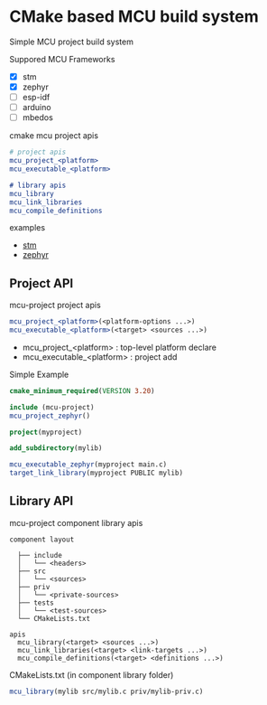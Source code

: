 # CMake based MCU build system

Simple MCU project build system

Suppored MCU Frameworks
- [X] stm
- [X] zephyr
- [ ] esp-idf
- [ ] arduino
- [ ] mbedos

cmake mcu project apis
```cmake
# project apis
mcu_project_<platform>
mcu_executable_<platform>

# library apis
mcu_library
mcu_link_libraries
mcu_compile_definitions
```

examples
- [stm](./examples/stm-app/README.md)
- [zephyr](./examples/zephyr-app/README.md)


## Project API

mcu-project project apis

```cmake
mcu_project_<platform>(<platform-options ...>)
mcu_executable_<platform>(<target> <sources ...>)
```

- mcu_project_\<platform\> : top-level platform declare
- mcu_executable_\<platform\> : project add


Simple Example
```cmake
cmake_minimum_required(VERSION 3.20)

include (mcu-project)
mcu_project_zephyr()

project(myproject)

add_subdirectory(mylib)

mcu_executable_zephyr(myproject main.c)
target_link_library(myproject PUBLIC mylib)

```
## Library API

mcu-project component library apis

```
component layout

  ├── include
  │   └── <headers>
  ├── src
  │   └── <sources>
  ├── priv
  │   └── <private-sources>
  ├── tests
  │   └── <test-sources>
  └── CMakeLists.txt

apis
  mcu_library(<target> <sources ...>)
  mcu_link_libraries(<target> <link-targets ...>)
  mcu_compile_definitions(<target> <definitions ...>)

```

CMakeLists.txt (in component library folder)
```cmake
mcu_library(mylib src/mylib.c priv/mylib-priv.c)
```

